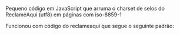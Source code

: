 Pequeno código em JavaScript que arruma o charset de selos do ReclameAqui (utf8) em páginas com iso-8859-1

Funcionou com código do reclameaqui que segue o seguinte padrão:
<div align="center">
<div id="reputation-ra">
<script id="ra-embed-reputation" type="text/javascript" src="https://s3.amazonaws.com/raichu-beta/selos/bundle.js" data-id="XX" data-target="reputation-ra" data-model="2"></script>
</div>
</div>
